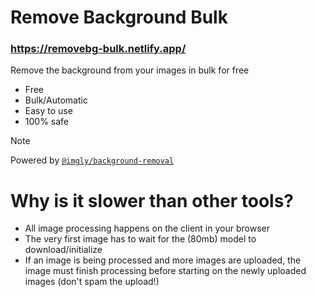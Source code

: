 # Remove Background Bulk

### https://removebg-bulk.netlify.app/

Remove the background from your images in bulk for free

- Free
- Bulk/Automatic
- Easy to use
- 100% safe

> [!NOTE]  
> Powered by [`@imgly/background-removal`](https://github.com/imgly/background-removal-js)

# Why is it slower than other tools?

- All image processing happens on the client in your browser
- The very first image has to wait for the (80mb) model to download/initialize
- If an image is being processed and more images are uploaded, the image must finish processing before starting on the newly uploaded images (don't spam the upload!)
